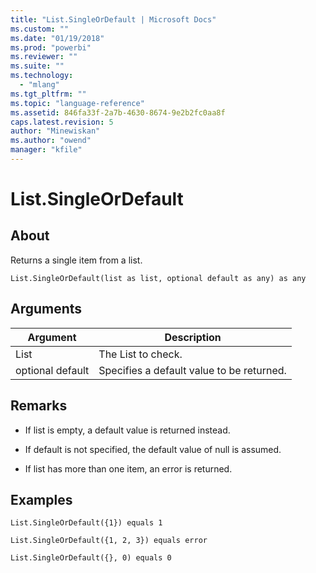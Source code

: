 ```yaml
---
title: "List.SingleOrDefault | Microsoft Docs"
ms.custom: ""
ms.date: "01/19/2018"
ms.prod: "powerbi"
ms.reviewer: ""
ms.suite: ""
ms.technology: 
  - "mlang"
ms.tgt_pltfrm: ""
ms.topic: "language-reference"
ms.assetid: 846fa33f-2a7b-4630-8674-9e2b2fc0aa8f
caps.latest.revision: 5
author: "Minewiskan"
ms.author: "owend"
manager: "kfile"
---
```

# List.SingleOrDefault

  
## About  
Returns a single item from a list.  
  
```  
List.SingleOrDefault(list as list, optional default as any) as any  
```  
  
## Arguments  
  
|Argument|Description|  
|------------|---------------|  
|List|The List to check.|  
|optional default|Specifies a default value to be returned.|  
  
## <a name="__toc360789261"></a>Remarks  
  
-   If list is empty, a default value is returned instead.  
  
-   If default is not specified, the default value of null is assumed.  
  
-   If list has more than one item, an error is returned.  
  
## Examples  
  
```  
List.SingleOrDefault({1}) equals 1  
```  
  
```  
List.SingleOrDefault({1, 2, 3}) equals error  
```  
  
```  
List.SingleOrDefault({}, 0) equals 0  
```  
